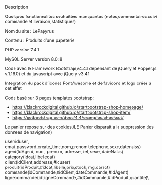 Description

Quelques fonctionnalites souhaitées manquantes (notes,commentaires,suivi commande et livraison,statistiques)

Nom du site : LePapyrus

Contenu : Produits d’une papeterie

PHP version 7.4.1

MySQL Server version 8.0.18

Codé avec le Framework Bootstrap(v4.4.1 dependant de jQuery et Popper.js v.1.16.0) et du javascript avec jQuery v3.4.1

Integration du pack d’icones FontAwesome et de favicons et logo crées a cet effet

Code basé sur 3 pages templates bootstrap:
  - https://blackrockdigital.github.io/startbootstrap-shop-homepage/
  - https://blackrockdigital.github.io/startbootstrap-shop-item/
  - https://getbootstrap.com/docs/4.4/examples/checkout/

Le panier repose sur des cookies.(LE Panier disparait a la suppression des donnees de navigation)


user(iduser, email,password,create_time,nom,prenom,telephone,sexe,datenaiss)\
agent(idAgent, nom, prenom, adresse, tel, sexe, dateNaiss)\
category(idcat,libellecat)\
client(idClient,addresse,#iduser)\
produit(idProduit,#idcat,libelle,prix,stock,img,caract)\
commande(idCommande,#idClient,dateCommande,#idAgent)\
lignecommande(idLigneCommande,#idCommande,#idProduit,quantite)\


